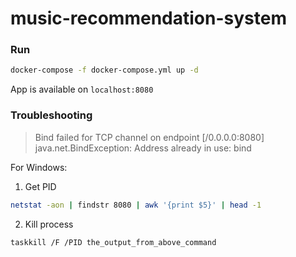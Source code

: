 # music-recommendation-system

### Run
```bash
docker-compose -f docker-compose.yml up -d
```
App is available on `localhost:8080`

### Troubleshooting
> Bind failed for TCP channel on endpoint [/0.0.0.0:8080] java.net.BindException: Address already in use: bind

For Windows:
1. Get PID 
```bash
netstat -aon | findstr 8080 | awk '{print $5}' | head -1
```
2. Kill process
```bash
taskkill /F /PID the_output_from_above_command
```
